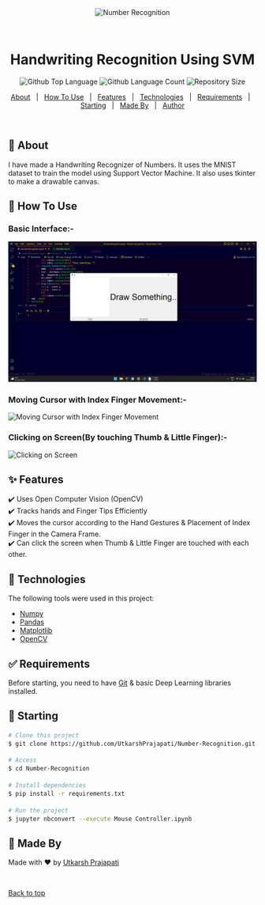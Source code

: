 <div align="center" id="top"> 
  <img src="./.github/app.gif" alt="Number Recognition" />

  &#xa0;


</div>

<h1 align="center">Handwriting Recognition Using SVM</h1>

<p align="center">
  <img alt="Github Top Language" src="https://img.shields.io/github/languages/top/UtkarshPrajapati/Number-Recognition?color=56BEB8">

  <img alt="Github Language Count" src="https://img.shields.io/github/languages/count/UtkarshPrajapati/Number-Recognition?color=56BEB8">

  <img alt="Repository Size" src="https://img.shields.io/github/repo-size/UtkarshPrajapati/Number-Recognition?color=56BEB8">

  <!-- <img alt="Github issues" src="https://img.shields.io/github/issues/UtkarshPrajapati/Number-Recognition?color=56BEB8" /> -->

  <!-- <img alt="Github forks" src="https://img.shields.io/github/forks/UtkarshPrajapati/Number-Recognition?color=56BEB8" /> -->

  <!-- <img alt="Github stars" src="https://img.shields.io/github/stars/UtkarshPrajapati/Number-Recognition?color=56BEB8" /> -->
</p>



<p align="center">
  <a href="#dart-about">About</a> &#xa0; | &#xa0; 
  <a href="#dart-How-To-Use">How To Use</a> &#xa0; | &#xa0; 
  <a href="#sparkles-features">Features</a> &#xa0; | &#xa0;
  <a href="#rocket-technologies">Technologies</a> &#xa0; | &#xa0;
  <a href="#white_check_mark-requirements">Requirements</a> &#xa0; | &#xa0;
  <a href="#checkered_flag-starting">Starting</a> &#xa0; | &#xa0;
  <a href="#memo-Made-By">Made By</a> &#xa0; | &#xa0;
  <a href="https://github.com/UtkarshPrajapati" target="_blank">Author</a>
</p>

<br>

## :dart: About ##

I have made a Handwriting Recognizer of Numbers. It uses the MNIST dataset to train the model using Support Vector Machine. It also uses tkinter to make a drawable canvas.

## :dart: How To Use ##

### Basic Interface:-
![Basic Interface](https://github.com/UtkarshPrajapati/Number-Recognition/blob/228ee58d82c275d8566b390d4f6728006750c48d/media/Basic_Interface.png)

### Moving Cursor with Index Finger Movement:-
![Moving Cursor with Index Finger Movement](https://github.com/UtkarshPrajapati/Number-Recognition/blob/844c0a68673a55d05d086aa468ce7aa6e43eb129/media/Moving%20Cursor%20Demo.gif)

### Clicking on Screen(By touching Thumb & Little Finger):-
![Clicking on Screen](https://github.com/UtkarshPrajapati/Number-Recognition/blob/844c0a68673a55d05d086aa468ce7aa6e43eb129/media/Clicking%20on%20Screen.gif)


## :sparkles: Features ##

:heavy_check_mark: Uses Open Computer Vision (OpenCV)\
:heavy_check_mark: Tracks hands and Finger Tips Efficiently\
:heavy_check_mark: Moves the cursor according to the Hand Gestures & Placement of Index Finger  in the Camera Frame. \
:heavy_check_mark: Can click the screen when Thumb & Little Finger are touched with each other.

## :rocket: Technologies ##

The following tools were used in this project:

- [Numpy](https://numpy.org/)
- [Pandas](https://pandas.pydata.org/)
- [Matplotlib](https://matplotlib.org/)
- [OpenCV](https://opencv.org/)

## :white_check_mark: Requirements ##

Before starting, you need to have [Git](https://git-scm.com) & basic Deep Learning libraries installed.

## :checkered_flag: Starting ##

```bash
# Clone this project
$ git clone https://github.com/UtkarshPrajapati/Number-Recognition.git

# Access
$ cd Number-Recognition

# Install dependencies
$ pip install -r requirements.txt

# Run the project
$ jupyter nbconvert --execute Mouse Controller.ipynb

```

## :memo: Made By ##

Made with :heart: by <a href="https://github.com/UtkarshPrajapati" target="_blank">Utkarsh Prajapati</a>

&#xa0;

<a href="#top">Back to top</a>
